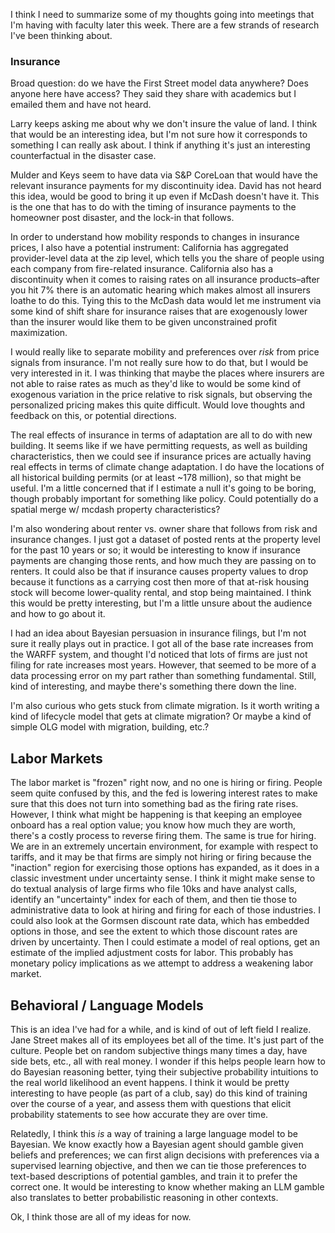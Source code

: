 I think I need to summarize some of my thoughts going into meetings that I'm having with faculty later this week. There are a few strands of research I've been thinking about.
### Insurance
Broad question: do we have the First Street model data anywhere? Does anyone here have access? They said they share with academics but I emailed them and have not heard.

Larry keeps asking me about why we don't insure the value of land. I think that would be an interesting idea, but I'm not sure how it corresponds to something I can really ask about. I think if anything it's just an interesting counterfactual in the disaster case.

Mulder and Keys seem to have data via S&P CoreLoan that would have the relevant insurance payments for my discontinuity idea. David has not heard this idea, would be good to bring it up even if McDash doesn't have it. This is the one that has to do with the timing of insurance payments to the homeowner post disaster, and the lock-in that follows.

In order to understand how mobility responds to changes in insurance prices, I also have a potential instrument: California has aggregated provider-level data at the zip level, which tells you the share of people using each company from fire-related insurance. California also has a discontinuity when it comes to raising rates on all insurance products–after you hit 7% there is an automatic hearing which makes almost all insurers loathe to do this. Tying this to the McDash data would let me instrument via some kind of shift share for insurance raises that are exogenously lower than the insurer would like them to be given unconstrained profit maximization.

I would really like to separate mobility and preferences over _risk_ from price signals from insurance. I'm not really sure how to do that, but I would be very interested in it. I was thinking that maybe the places where insurers are not able to raise rates as much as they'd like to would be some kind of exogenous variation in the price relative to risk signals, but observing the personalized pricing makes this quite difficult. Would love thoughts and feedback on this, or potential directions. 

The real effects of insurance in terms of adaptation are all to do with new building. It seems like if we have permitting requests, as well as building characteristics, then we could see if insurance prices are actually having real effects in terms of climate change adaptation. I do have the locations of all historical building permits (or at least ~178 million), so that might be useful. I'm a little concerned that if I estimate a null it's going to be boring, though probably important for something like policy. Could potentially do a spatial merge w/ mcdash property characteristics? 

I'm also wondering about renter vs. owner share that follows from risk and insurance changes. I just got a dataset of posted rents at the property level for the past 10 years or so; it would be interesting to know if insurance payments are changing those rents, and how much they are passing on to renters. It could also be that if insurance causes property values to drop because it functions as a carrying cost then more of that at-risk housing stock will become lower-quality rental, and stop being maintained. I think this would be pretty interesting, but I'm a little unsure about the audience and how to go about it. 

I had an idea about Bayesian persuasion in insurance filings, but I'm not sure it really plays out in practice. I got all of the base rate increases from the WARFF system, and thought I'd noticed that lots of firms are just not filing for rate increases most years. However, that seemed to be more of a data processing error on my part rather than something fundamental. Still, kind of interesting, and maybe there's something there down the line. 

I'm also curious who gets stuck from climate migration. Is it worth writing a kind of lifecycle model that gets at climate migration? Or maybe a kind of simple OLG model with migration, building, etc.?
## Labor Markets
The labor market is "frozen" right now, and no one is hiring or firing. People seem quite confused by this, and the fed is lowering interest rates to make sure that this does not turn into something bad as the firing rate rises. However, I think what might be happening is that keeping an employee onboard has a real option value; you know how much they are worth, there's a costly process to reverse firing them. The same is true for hiring. We are in an extremely uncertain environment, for example with respect to tariffs, and it may be that firms are simply not hiring or firing because the "inaction" region for exercising those options has expanded, as it does in a classic investment under uncertainty sense. I think it might make sense to do textual analysis of large firms who file 10ks and have analyst calls, identify an "uncertainty" index for each of them, and then tie those to administrative data to look at hiring and firing for each of those industries. I could also look at the Gormsen discount rate data, which has embedded options in those, and see the extent to which those discount rates are driven by uncertainty. Then I could estimate a model of real options, get an estimate of the implied adjustment costs for labor. This probably has monetary policy implications as we attempt to address a weakening labor market.

## Behavioral / Language Models
This is an idea I've had for a while, and is kind of out of left field I realize. Jane Street makes all of its employees bet all of the time. It's just part of the culture. People bet on random subjective things many times a day, have side bets, etc., all with real money. I wonder if this helps people learn how to do Bayesian reasoning better, tying their subjective probability intuitions to the real world likelihood an event happens. I think it would be pretty interesting to have people (as part of a club, say) do this kind of training over the course of a year, and assess them with questions that elicit probability statements to see how accurate they are over time. 

Relatedly, I think this _is_ a way of training a large language model to be Bayesian. We know exactly how a Bayesian agent should gamble given beliefs and preferences; we can first align decisions with preferences via a supervised learning objective, and then we can tie those preferences to text-based descriptions of potential gambles, and train it to prefer the correct one. It would be interesting to know whether making an LLM gamble also translates to better probabilistic reasoning in other contexts.

Ok, I think those are all of my ideas for now.